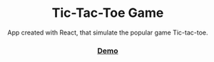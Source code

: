 <h1 align="center">Tic-Tac-Toe Game</h1>

<div align="center">
   App created with React, that simulate the popular game Tic-tac-toe.
</div>

<div align="center">
  <h3>
    <a href="https://design-consultancy.netlify.app">
      Demo
    </a>
  </h3>
</div>
